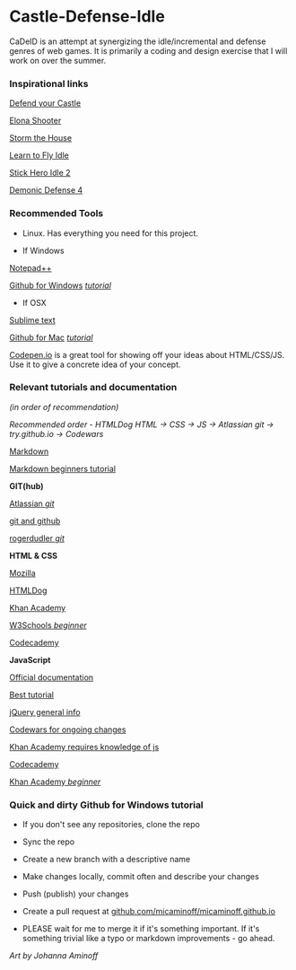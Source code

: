 # Castle-Defense-Idle

CaDeID is an attempt at synergizing the idle/incremental and defense genres of web games. It is primarily a coding and design exercise that I will work on over the summer.

### Inspirational links

[Defend your Castle](http://www.stickpage.com/defendyourcastleplay.shtml)

[Elona Shooter](http://www.kongregate.com/games/noanoa/elona-shooter?acomplete=elona)

[Storm the House](http://www.kongregate.com/games/Ivory/storm-the-house-3?acomplete=house)

[Learn to Fly Idle](http://www.kongregate.com/games/light_bringer777/learn-to-fly-idle)

[Stick Hero Idle 2](http://www.kongregate.com/games/lobstershow/stick-hero-idle-2)

[Demonic Defense 4](http://www.stickpage.com/dd4gameplay.shtml)

### Recommended Tools

* Linux. Has everything you need for this project.

* If Windows

[Notepad++](http://notepad-plus-plus.org/)

[Github for Windows](https://windows.github.com/) [*tutorial*](https://help.github.com/articles/getting-started-with-github-for-windows/)

* If OSX

[Sublime text](http://www.sublimetext.com/)
  
[Github for Mac](https://mac.github.com/) [*tutorial*](https://mac.github.com/help.html)
  
[Codepen.io](http://codepen.io/pen/) is a great tool for showing off your ideas about HTML/CSS/JS. Use it to give a concrete idea of your concept.

### Relevant tutorials and documentation
*(in order of recommendation)*

*Recommended order - HTMLDog HTML -> CSS -> JS -> Atlassian git -> try.github.io -> Codewars*

[Markdown](https://help.github.com/articles/markdown-basics/)

[Markdown beginners tutorial](http://markdowntutorial.com/)

**GIT(hub)**

[Atlassian *git*](https://www.atlassian.com/git/tutorials/)

[git and github](https://try.github.io/levels/1/challenges/1)

[rogerdudler *git*](http://rogerdudler.github.io/git-guide/)

**HTML & CSS**

[Mozilla](https://developer.mozilla.org/en-US/Learn/HTML)

[HTMLDog](http://htmldog.com/guides/html/)

[Khan Academy](https://www.khanacademy.org/computing/computer-programming/html-css)

[W3Schools *beginner*](http://www.w3schools.com/html/)

[Codecademy](http://www.codecademy.com/en/tracks/web)

**JavaScript**

[Official documentation](https://developer.mozilla.org/en-US/Learn/JavaScript)

[Best tutorial](http://htmldog.com/guides/javascript/)

[jQuery general info](http://pastebin.com/uSrszEg3)

[Codewars for ongoing changes](http://www.codewars.com)

[Khan Academy requires knowledge of js](https://www.khanacademy.org/computing/computer-programming/html-css-js)

[Codecademy](http://www.codecademy.com/en/tracks/javascript)

[Khan Academy *beginner*](https://www.khanacademy.org/computing/computer-programming/programming)

### Quick and dirty Github for Windows tutorial

* If you don't see any repositories, clone the repo

* Sync the repo

* Create a new branch with a descriptive name

* Make changes locally, commit often and describe your changes

* Push (publish) your changes

* Create a pull request at [github.com/micaminoff/micaminoff.github.io](http://www.github.com/micaminoff/micaminoff.github.io)

* PLEASE wait for me to merge it if it's something important. If it's something trivial like a typo or markdown improvements - go ahead.


*Art by Johanna Aminoff*

